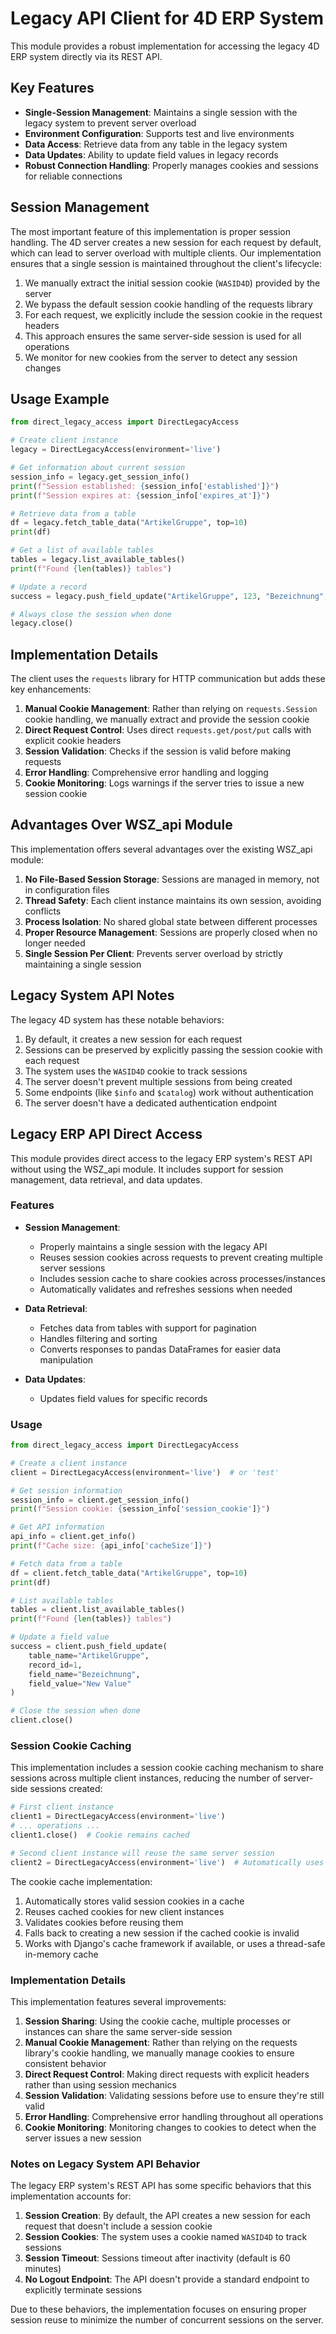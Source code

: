# Legacy API Client for 4D ERP System

This module provides a robust implementation for accessing the legacy 4D ERP system directly via its REST API.

## Key Features

- **Single-Session Management**: Maintains a single session with the legacy system to prevent server overload
- **Environment Configuration**: Supports test and live environments
- **Data Access**: Retrieve data from any table in the legacy system
- **Data Updates**: Ability to update field values in legacy records
- **Robust Connection Handling**: Properly manages cookies and sessions for reliable connections

## Session Management

The most important feature of this implementation is proper session handling. The 4D server creates a new session for each request by default, which can lead to server overload with multiple clients. Our implementation ensures that a single session is maintained throughout the client's lifecycle:

1. We manually extract the initial session cookie (`WASID4D`) provided by the server
2. We bypass the default session cookie handling of the requests library
3. For each request, we explicitly include the session cookie in the request headers
4. This approach ensures the same server-side session is used for all operations
5. We monitor for new cookies from the server to detect any session changes

## Usage Example

```python
from direct_legacy_access import DirectLegacyAccess

# Create client instance
legacy = DirectLegacyAccess(environment='live')

# Get information about current session
session_info = legacy.get_session_info()
print(f"Session established: {session_info['established']}")
print(f"Session expires at: {session_info['expires_at']}")

# Retrieve data from a table
df = legacy.fetch_table_data("ArtikelGruppe", top=10)
print(df)

# Get a list of available tables
tables = legacy.list_available_tables()
print(f"Found {len(tables)} tables")

# Update a record
success = legacy.push_field_update("ArtikelGruppe", 123, "Bezeichnung", "New Name")

# Always close the session when done
legacy.close()
```

## Implementation Details

The client uses the `requests` library for HTTP communication but adds these key enhancements:

1. **Manual Cookie Management**: Rather than relying on `requests.Session` cookie handling, we manually extract and provide the session cookie
2. **Direct Request Control**: Uses direct `requests.get/post/put` calls with explicit cookie headers
3. **Session Validation**: Checks if the session is valid before making requests
4. **Error Handling**: Comprehensive error handling and logging
5. **Cookie Monitoring**: Logs warnings if the server tries to issue a new session cookie

## Advantages Over WSZ_api Module

This implementation offers several advantages over the existing WSZ_api module:

1. **No File-Based Session Storage**: Sessions are managed in memory, not in configuration files
2. **Thread Safety**: Each client instance maintains its own session, avoiding conflicts
3. **Process Isolation**: No shared global state between different processes
4. **Proper Resource Management**: Sessions are properly closed when no longer needed
5. **Single Session Per Client**: Prevents server overload by strictly maintaining a single session

## Legacy System API Notes

The legacy 4D system has these notable behaviors:

1. By default, it creates a new session for each request
2. Sessions can be preserved by explicitly passing the session cookie with each request
3. The system uses the `WASID4D` cookie to track sessions
4. The server doesn't prevent multiple sessions from being created
5. Some endpoints (like `$info` and `$catalog`) work without authentication
6. The server doesn't have a dedicated authentication endpoint

## Legacy ERP API Direct Access

This module provides direct access to the legacy ERP system's REST API without using the WSZ_api module. It includes support for session management, data retrieval, and data updates.

### Features

- **Session Management**:
  - Properly maintains a single session with the legacy API
  - Reuses session cookies across requests to prevent creating multiple server sessions
  - Includes session cache to share cookies across processes/instances
  - Automatically validates and refreshes sessions when needed

- **Data Retrieval**:
  - Fetches data from tables with support for pagination
  - Handles filtering and sorting
  - Converts responses to pandas DataFrames for easier data manipulation

- **Data Updates**:
  - Updates field values for specific records

### Usage

```python
from direct_legacy_access import DirectLegacyAccess

# Create a client instance
client = DirectLegacyAccess(environment='live')  # or 'test'

# Get session information
session_info = client.get_session_info()
print(f"Session cookie: {session_info['session_cookie']}")

# Get API information
api_info = client.get_info()
print(f"Cache size: {api_info['cacheSize']}")

# Fetch data from a table
df = client.fetch_table_data("ArtikelGruppe", top=10)
print(df)

# List available tables
tables = client.list_available_tables()
print(f"Found {len(tables)} tables")

# Update a field value
success = client.push_field_update(
    table_name="ArtikelGruppe",
    record_id=1,
    field_name="Bezeichnung",
    field_value="New Value"
)

# Close the session when done
client.close()
```

### Session Cookie Caching

This implementation includes a session cookie caching mechanism to share sessions across multiple client instances, reducing the number of server-side sessions created:

```python
# First client instance
client1 = DirectLegacyAccess(environment='live')
# ... operations ...
client1.close()  # Cookie remains cached

# Second client instance will reuse the same server session
client2 = DirectLegacyAccess(environment='live')  # Automatically uses cached cookie
```

The cookie cache implementation:
1. Automatically stores valid session cookies in a cache
2. Reuses cached cookies for new client instances
3. Validates cookies before reusing them
4. Falls back to creating a new session if the cached cookie is invalid
5. Works with Django's cache framework if available, or uses a thread-safe in-memory cache

### Implementation Details

This implementation features several improvements:

1. **Session Sharing**: Using the cookie cache, multiple processes or instances can share the same server-side session
2. **Manual Cookie Management**: Rather than relying on the requests library's cookie handling, we manually manage cookies to ensure consistent behavior
3. **Direct Request Control**: Making direct requests with explicit headers rather than using session mechanics
4. **Session Validation**: Validating sessions before use to ensure they're still valid
5. **Error Handling**: Comprehensive error handling throughout all operations
6. **Cookie Monitoring**: Monitoring changes to cookies to detect when the server issues a new session

### Notes on Legacy System API Behavior

The legacy ERP system's REST API has some specific behaviors that this implementation accounts for:

1. **Session Creation**: By default, the API creates a new session for each request that doesn't include a session cookie
2. **Session Cookies**: The system uses a cookie named `WASID4D` to track sessions
3. **Session Timeout**: Sessions timeout after inactivity (default is 60 minutes)
4. **No Logout Endpoint**: The API doesn't provide a standard endpoint to explicitly terminate sessions

Due to these behaviors, the implementation focuses on ensuring proper session reuse to minimize the number of concurrent sessions on the server.
